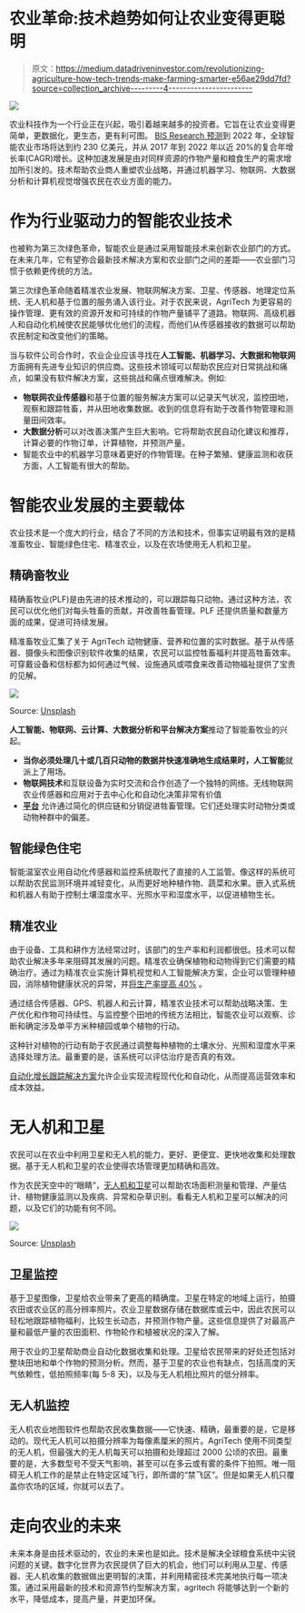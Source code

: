 # 农业革命:技术趋势如何让农业变得更聪明

> 原文：<https://medium.datadriveninvestor.com/revolutionizing-agriculture-how-tech-trends-make-farming-smarter-e56ae29dd7fd?source=collection_archive---------4----------------------->

![](img/6484bbd3b31c5a1124874c8f00ce8ecf.png)

农业科技作为一个行业正在兴起，吸引着越来越多的投资者。它旨在让农业变得更简单，更数据化，更生态，更有利可图。 [BIS Research 预测](https://www.marketresearch.com/BIS-Research-v4011/Global-Smart-Farming-Focus-Solution-11775724/?progid=90956)到 2022 年，全球智能农业市场将达到约 230 亿美元，并从 2017 年到 2022 年以近 20%的复合年增长率(CAGR)增长。这种加速发展是由对同样资源的作物产量和粮食生产的需求增加所引发的。技术帮助农业商人重塑农业战略，并通过机器学习、物联网、大数据分析和计算机视觉增强农民在农业方面的能力。

# 作为行业驱动力的智能农业技术

也被称为第三次绿色革命，智能农业是通过采用智能技术来创新农业部门的方式。在未来几年，它有望弥合最新技术解决方案和农业部门之间的差距——农业部门习惯于依赖更传统的方法。

第三次绿色革命随着精准农业发展、物联网解决方案、卫星、传感器、地理定位系统、无人机和基于位置的服务涌入该行业。对于农民来说，AgriTech 为更容易的操作管理、更有效的资源开发和可持续的作物产量铺平了道路。物联网、高级机器人和自动化机械使农民能够优化他们的流程，而他们从传感器接收的数据可以帮助农民制定和改变他们的策略。

当与软件公司合作时，农业企业应该寻找在**人工智能、机器学习、大数据和物联网**方面拥有先进专业知识的供应商。这些技术领域可以帮助农民应对日常挑战和痛点，如果没有软件解决方案，这些挑战和痛点很难解决。例如:

*   **物联网农业传感器**和基于位置的服务解决方案可以记录天气状况，监控田地，观察和跟踪牲畜，并从田地收集数据。收到的信息将有助于改善作物管理和测量田间效率。
*   **大数据分析**可以对改善决策产生巨大影响。它将帮助农民自动化建议和推荐，计算必要的作物订单，计算植物，并预测产量。
*   智能农业中的机器学习意味着更好的作物管理。在种子繁殖、健康监测和收获方面，人工智能有很大的帮助。

# 智能农业发展的主要载体

农业技术是一个庞大的行业，结合了不同的方法和技术，但事实证明最有效的是精准畜牧业、智能绿色住宅、精准农业，以及在农场使用无人机和卫星。

## 精确畜牧业

精确畜牧业(PLF)是由先进的技术推动的，可以跟踪每只动物。通过这种方法，农民可以优化他们对每头牲畜的贡献，并改善牲畜管理。PLF 还提供质量和数量方面的成果，促进可持续发展。

精准畜牧业汇集了关于 AgriTech 动物健康、营养和位置的实时数据。基于从传感器、摄像头和图像识别软件收集的结果，农民可以监控牲畜福利并提高牲畜效率。可穿戴设备和信标都为如何通过气候、设施通风或喂食来改善动物福祉提供了宝贵的见解。

![](img/b53faf3cdecba25cca474a3d0b404496.png)

Source: [Unsplash](https://unsplash.com/)

**人工智能、物联网、云计算、大数据分析和平台解决方案**推动了智能畜牧业的兴起。

*   **当你必须处理几十或几百只动物的数据并快速准确地生成结果时，人工智能**就派上了用场。
*   **物联网技术**和互联设备为实时交流和合作创造了一个独特的网络。无线物联网农业传感器和应用对于去中心化和自动化决策非常有价值
*   [**平台**](http://bit.ly/3aF0i91) 允许通过简化的供应链和分销促进牲畜管理。它们还处理实时动物分类或动物种群中的偏差。

## 智能绿色住宅

智能温室农业用自动化传感器和监控系统取代了直接的人工监管。像这样的系统可以帮助农民监测环境并减轻变化，从而更好地种植作物、蔬菜和水果。嵌入式系统和机器人有助于控制土壤湿度水平、光照水平和湿度水平，以促进植物生长。

## 精准农业

由于设备、工具和耕作方法经常过时，该部门的生产率和利润都很低。技术可以帮助农业解决多年来阻碍其发展的问题。精准农业确保植物和动物得到它们需要的精确治疗。通过为精准农业实施计算机视觉和人工智能解决方案，企业可以管理种植园，消除植物健康状况的异常，并[将生产率提高 40%](http://bit.ly/2kutbzF) 。

通过结合传感器、GPS、机器人和云计算，精准农业技术可以帮助战略决策、生产优化和作物可持续性。与监控整个田地的传统方法相比，智能农业可以观察、诊断和确定涉及单平方米种植园或单个植物的行动。

这种针对植物的行动有助于农民通过调整每种植物的土壤水分、光照和湿度水平来选择处理方法。最重要的是，该系统可以评估治疗是否真的有效。

[自动化增长跟踪解决方案](http://bit.ly/2uMqlv7)允许企业实现流程现代化和自动化，从而提高运营效率和成本效益。

# 无人机和卫星

农民可以在农业中利用卫星和无人机的能力，更好、更便宜、更快地收集和处理数据。基于无人机和卫星的农业使得农场管理更加精确和高效。

作为农民天空中的“眼睛”，[无人机和卫星](http://bit.ly/2P3CQsY)可以帮助农场面积测量和管理、产量估计、植物健康监测以及疾病、异常和杂草识别。看看无人机和卫星可以解决的问题，以及它们的功能有何不同。

![](img/032af999c2a135d5186540b40935de44.png)

Source: [Unsplash](https://unsplash.com/)

## 卫星监控

基于卫星图像，卫星给农业带来了更高的精确度。卫星在特定的地域上运行，拍摄农田或农业区的高分辨率照片。农业卫星数据存储在数据库或云中，因此农民可以轻松地跟踪植物福利，比较生长动态，并预测作物产量。这些信息提供了对最高产量和最低产量的农田面积、作物轮作和植被状况的深入了解。

用于农业的卫星帮助商业自动化数据收集和处理。卫星给农民带来的好处还包括对整块田地和单个作物的预测分析。然而，基于卫星的农业也有缺点，包括高度的天气依赖性，低拍照频率(每 5-8 天)，以及与无人机相比照片的低分辨率。

## 无人机监控

无人机农业地图软件也帮助农民收集数据——它快速、精确，最重要的是，它是移动的。现代无人机可以拍摄分辨率为每像素厘米的照片。AgriTech 使用不同类型的无人机，但最强大的无人机每天可以拍摄和处理超过 2000 公顷的农田。最重要的是，大多数型号不受天气影响，甚至可以在多云或有雾的条件下拍照。唯一阻碍无人机工作的是禁止在特定区域飞行，即所谓的“禁飞区”。但是如果无人机只覆盖你农场的区域，你就可以去了。

# 走向农业的未来

未来本身是由技术驱动的，农业的未来也是如此。技术是解决全球粮食系统中尖锐问题的关键。数字化世界为农民提供了巨大的机会，他们可以利用从卫星、传感器、无人机收集的数据做出更明智的决策，并利用精密技术完美地执行每一项决策。通过采用最新的技术和资源节约型解决方案，agritech 将能够达到一个新的水平，降低成本，提高产量，并更加环保。